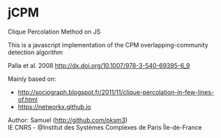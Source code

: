 # jCPM
Clique Percolation Method on JS


This is a javascript implementation of the CPM overlapping-community detection algorithm

Palla et al. 2008 http://dx.doi.org/10.1007/978-3-540-69395-6_9

Mainly based on:
 - http://sociograph.blogspot.fr/2011/11/clique-percolation-in-few-lines-of.html
 - https://networkx.github.io
 
 
 
 
Author: Samuel (http://github.com/pksm3)  
IE CNRS - @Institut des Systèmes Complexes de Paris Île-de-France

